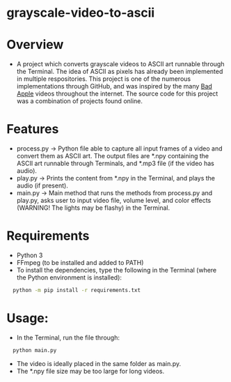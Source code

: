# grayscale-video-to-ascii

# Overview
* A project which converts grayscale videos to ASCII art runnable through the Terminal. The idea of ASCII as pixels has already been implemented in multiple respositories. This project is one of the numerous implementations through GitHub, and was inspired by the many [Bad Apple](https://www.youtube.com/watch?v=i41KoE0iMYU) videos throughout the internet. The source code for this project was a combination of projects found online.

# Features
* process.py -> Python file able to capture all input frames of a video and convert them as ASCII art. The output files are *.npy containing the ASCII art runnable through Terminals, and *.mp3 file (if the video has audio).
* play.py -> Prints the content from *.npy in the Terminal, and plays the audio (if present).
* main.py -> Main method that runs the methods from process.py and play.py, asks user to input video file, volume level, and color effects (WARNING! The lights may be flashy) in the Terminal.

# Requirements
* Python 3
* FFmpeg (to be installed and added to PATH)
* To install the dependencies, type the following in the Terminal (where the Python environment is installed):
```sh
  python -m pip install -r requirements.txt
```

# Usage:
* In the Terminal, run the file through:
```sh
  python main.py
```
* The video is ideally placed in the same folder as main.py.
* The *.npy file size may be too large for long videos.